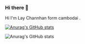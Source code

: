 ### Hi there 👋
Hi I'm Lay Channhan form cambodai .

[![Anurag's GitHub stats](https://github-readme-stats.vercel.app/api?username=lchannhan)](https://github.com/anuraghazra/github-readme-stats)

![Anurag's GitHub stats](https://github-readme-stats.vercel.app/api?username=lchannhan&hide=contribs,prs)
